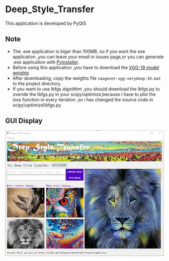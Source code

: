 # Deep_Style_Transfer
This application is developed by PyQt5
## Note
* The .exe application is biger than 100MB, so if you want the exe application ,you can leave your email in issues page,or you can generate .exe application with [Pyinstaller](https://github.com/pyinstaller/pyinstaller).
* Before using this application ,you have to download the [VGG-19 model weights](http://www.vlfeat.org/matconvnet/pretrained/)
* After downloading, copy the weights file `imagenet-vgg-verydeep-19.mat` to the project directory.
* If you want to use lbfgs algotithm ,you should download the lbfgs.py to overide the lbfgs.py in your scipy\optimize,because i have to plot the loss function in every iteration ,so i has changed the source code in scipy\optimize\lbfgs.py

## GUI Display
<p align="center">
<img src="NeuralStyleTransferSrc/icon/GUI.PNG" width="512"/>
</p>
